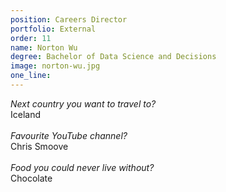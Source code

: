 ```yaml
---
position: Careers Director
portfolio: External
order: 11
name: Norton Wu
degree: Bachelor of Data Science and Decisions
image: norton-wu.jpg
one_line:
---
```

*Next country you want to travel to?*
<br>
Iceland
<br><br>
*Favourite YouTube channel?*
<br>
Chris Smoove
<br><br>
*Food you could never live without?*
<br>
Chocolate